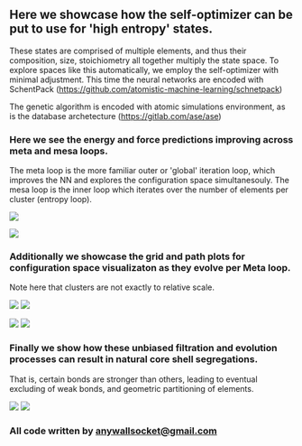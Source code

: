 ## Here we showcase how the self-optimizer can be put to use for 'high entropy' states.
These states are comprised of multiple elements, and thus their composition, size, stoichiometry all together multiply the state space.
To explore spaces like this automatically, we employ the self-optimizer with minimal adjustment.
This time the neural networks are encoded with SchentPack (https://github.com/atomistic-machine-learning/schnetpack)

The genetic algorithm is encoded with atomic simulations environment, as is the database archetecture (https://gitlab.com/ase/ase)


### Here we see the energy and force predictions improving across meta and mesa loops.
The meta loop is the more familiar outer or 'global' iteration loop, which improves the NN and explores the configuration space simultanesouly. 
The mesa loop is the inner loop which iterates over the number of elements per cluster (entropy loop).

![](MAE_E.png)

![](MAE_F.png)

### Additionally we showcase the grid and path plots for configuration space visualizaton as they evolve per Meta loop.
Note here that clusters are not exactly to relative scale.


![](path1.png)
![](path5.png)

![](grid1.png)
![](grid5.png)


### Finally we show how these unbiased filtration and evolution processes can result in natural core shell segregations.
That is, certain bonds are stronger than others, leading to eventual excluding of weak bonds, and geometric partitioning of elements.

![](NN-1.png)
![](NN-5.png)


### All code written by anywallsocket@gmail.com
